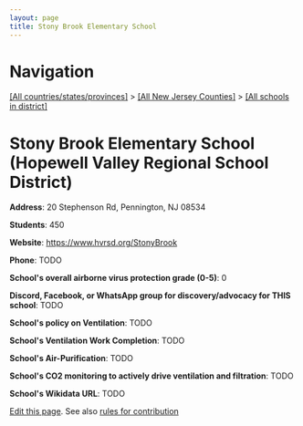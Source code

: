```yaml
---
layout: page
title: Stony Brook Elementary School
---
```

# Navigation

[[All countries/states/provinces]](../../..) > [[All New Jersey Counties]](../..) > [[All schools in district]](..)

# Stony Brook Elementary School (Hopewell Valley Regional School District)

**Address**: 20 Stephenson Rd, Pennington, NJ 08534

**Students**: 450

**Website**: https://www.hvrsd.org/StonyBrook

**Phone**: TODO

**School's overall airborne virus protection grade (0-5)**: 0

**Discord, Facebook, or WhatsApp group for discovery/advocacy for THIS school**: TODO

**School's policy on Ventilation**: TODO

**School's Ventilation Work Completion**: TODO

**School's Air-Purification**: TODO

**School's CO2 monitoring to actively drive ventilation and filtration**: TODO

**School's Wikidata URL**: TODO


[Edit this page](https://github.com/ventilate-schools/NJ/edit/main/./Hopewell_Valley_Regional_School_District/Stony_Brook_Elementary_School.md). See also [rules for contribution](../../../contribution-rules/)